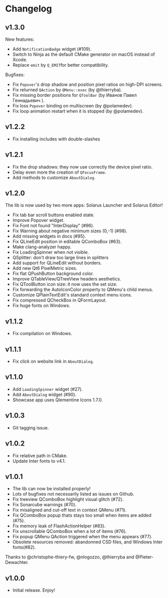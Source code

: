 # Changelog

## v1.3.0

New features:

- Add `NotificationBadge` widget (#109).
- Switch to Ninja as the default CMake generator on macOS instead of Xcode.
- Replace `emit` by `Q_EMIT`for better compatibility.

Bugfixes:

- Fix `Popover`'s drop shadow and position pixel ratios on high-DPI screens.
- Fix returned `QAction` by `QMenu::exec` (by @thierryba).
- Fix missing border positions for `QToolBar` (by Иванов Павел Геннадьевич
  ).
- Fix loss `Popover` binding on multiscreen (by @polamedev).
- Fix loop animation restart when it is stopped (by @polamedev).

## v1.2.2

- Fix installing includes with double-slashes

## v1.2.1

- Fix the drop shadows: they now use correctly the device pixel ratio.
- Delay even more the creation of `QFocusFrame`.
- Add methods to customize `AboutDialog`.

## v1.2.0

The lib is now used by two more apps: Solarus Launcher and Solarus Editor!

- Fix tab bar scroll buttons enabled state.
- Improve Popover widget.
- Fix Font not found "InterDisplay" (#96).
- Fix Warning about negative minimum sizes (0,-1) (#98).
- Add missing widgets in docs (#95).
- Fix QLineEdit position in editable QComboBox (#63).
- Make clang-analyzer happy.
- Fix LoadingSpinner when not visible.
- QSplitter: don't draw too large lines in splitters
- Add support for QLineEdit without borders.
- Add new Qt6 PixelMetric sizes.
- Fix flat QPushButton background color.
- Improve QTableView/QTreeView headers aesthetics.
- Fix QToolButton icon size: it now uses the set size.
- Fix forwarding the AutoIconColor property to QMenu's child menus.
- Customize QPlainTextEdit's standard context menu icons.
- Fix compressed QCheckBox in QFormLayout.
- Fix huge fonts on Windows.

## v1.1.2

- Fix compilation on Windows.

## v1.1.1

- Fix click on website link in `AboutDialog`.

## v1.1.0

- Add `LoadingSpinner` widget (#27).
- Add `AboutDialog` widget (#90).
- Showcase app uses Qlementine Icons 1.7.0.

## v1.0.3

- Git tagging issue.

## v1.0.2

- Fix relative path in CMake.
- Update Inter fonts to v4.1.

## v1.0.1

- The lib can now be installed properly!
- Lots of bugfixes not necessarily listed as issues on Github.
- Fix treeview QComboBox highlight visual glitch (#72).
- Fix Sonarcube warnings (#70).
- Fix misaligned and cut-off text in context QMenu (#71).
- Fix QComboBox popup thats stays too small when items are added (#75).
- Fix memory leak of FlashActionHelper (#83).
- Fix unscrollable QComboBox when a lot of items (#76).
- Fix popup QMenu QAction triggered when the menu appears (#77).
- Obsolete resources removed: abandonned CSD files, and Windows Inter fonts(#82).

Thanks to @christophe-thiery-fw, @nlogozzo, @thierryba and @Pieter-Dewachter.

## v1.0.0

- Initial release. Enjoy!
